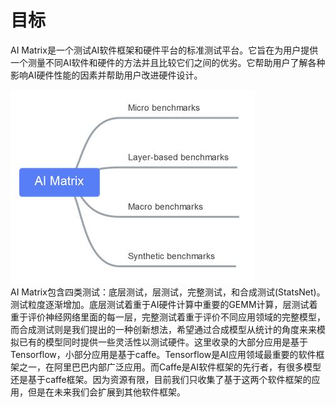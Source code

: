 # 目标  

AI Matrix是一个测试AI软件框架和硬件平台的标准测试平台。它旨在为用户提供一个测量不同AI软件和硬件的方法并且比较它们之间的优劣。它帮助用户了解各种影响AI硬件性能的因素并帮助用户改进硬件设计。  

![img](./structure.jpg)  
AI Matrix包含四类测试：底层测试，层测试，完整测试，和合成测试(StatsNet)。测试粒度逐渐增加。底层测试着重于AI硬件计算中重要的GEMM计算，层测试着重于评价神经网络里面的每一层，完整测试着重于评价不同应用领域的完整模型，而合成测试则是我们提出的一种创新想法，希望通过合成模型从统计的角度来来模拟已有的模型同时提供一些灵活性以测试硬件。这里收录的大部分应用是基于Tensorflow，小部分应用是基于caffe。Tensorflow是AI应用领域最重要的软件框架之一，在阿里巴巴内部广泛应用。而Caffe是AI软件框架的先行者，有很多模型还是基于caffe框架。因为资源有限，目前我们只收集了基于这两个软件框架的应用，但是在未来我们会扩展到其他软件框架。  
